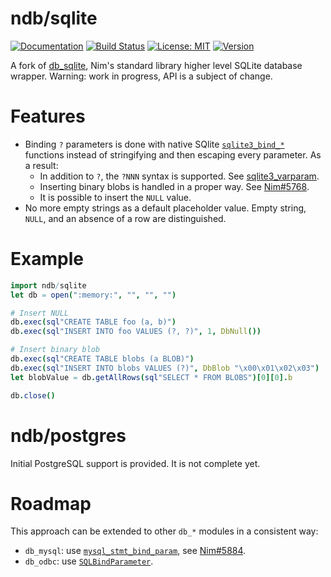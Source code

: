 # ndb/sqlite

[![Documentation](https://img.shields.io/badge/-documentation-green)](https://xzfc.github.io/ndb.nim)
[![Build Status](https://travis-ci.org/xzfc/ndb.nim.svg?branch=master)](https://travis-ci.org/xzfc/ndb.nim)
[![License: MIT](https://img.shields.io/badge/license-MIT-blue)](./LICENSE.MIT)
[![Version](https://nimble.directory/ci/badges/ndb/version.svg)](https://nimble.directory/pkg/ndb)

A fork of [db_sqlite], Nim's standard library higher level SQLite database wrapper.
Warning: work in progress, API is a subject of change.

# Features

* Binding ``?`` parameters is done with native SQlite [`sqlite3_bind_*`][sqlite3_bind] functions instead of stringifying and then escaping every parameter.
  As a result:
  * In addition to ``?``, the ``?NNN`` syntax is supported. See [sqlite3_varparam].
  * Inserting binary blobs is handled in a proper way. See [Nim#5768].
  * It is possible to insert the `NULL` value.
* No more empty strings as a default placeholder value.
  Empty string, ``NULL``, and an absence of a row are distinguished.

[db_sqlite]: https://nim-lang.org/docs/db_sqlite.html
[sqlite3_bind]: https://www.sqlite.org/c3ref/bind_blob.html
[sqlite3_varparam]: https://www.sqlite.org/lang_expr.html#varparam
[Nim#5768]: https://github.com/nim-lang/Nim/issues/5768

# Example

```nim
import ndb/sqlite
let db = open(":memory:", "", "", "")

# Insert NULL
db.exec(sql"CREATE TABLE foo (a, b)")
db.exec(sql"INSERT INTO foo VALUES (?, ?)", 1, DbNull())

# Insert binary blob
db.exec(sql"CREATE TABLE blobs (a BLOB)")
db.exec(sql"INSERT INTO blobs VALUES (?)", DbBlob "\x00\x01\x02\x03")
let blobValue = db.getAllRows(sql"SELECT * FROM BLOBS")[0][0].b

db.close()
```

# ndb/postgres

Initial PostgreSQL support is provided. It is not complete yet.

# Roadmap

This approach can be extended to other `db_*` modules in a consistent way:
* `db_mysql`: use [`mysql_stmt_bind_param`], see [Nim#5884].
* `db_odbc`: use [`SQLBindParameter`].

[`mysql_stmt_bind_param`]: https://dev.mysql.com/doc/refman/5.7/en/mysql-stmt-bind-param.html
[Nim#5884]: https://github.com/nim-lang/Nim/issues/5884
[`SQLBindParameter`]: https://docs.microsoft.com/en-us/sql/odbc/reference/syntax/sqlbindparameter-function?view=sqlallproducts-allversions
